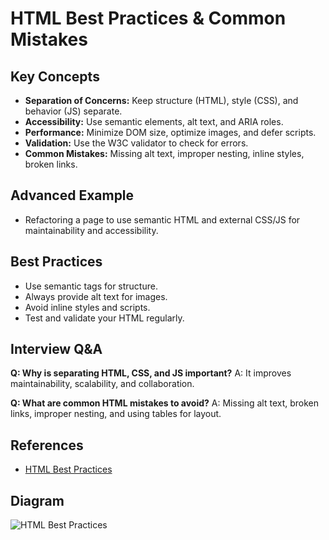 # HTML Best Practices & Common Mistakes

## Key Concepts
- **Separation of Concerns:** Keep structure (HTML), style (CSS), and behavior (JS) separate.
- **Accessibility:** Use semantic elements, alt text, and ARIA roles.
- **Performance:** Minimize DOM size, optimize images, and defer scripts.
- **Validation:** Use the W3C validator to check for errors.
- **Common Mistakes:** Missing alt text, improper nesting, inline styles, broken links.

## Advanced Example
- Refactoring a page to use semantic HTML and external CSS/JS for maintainability and accessibility.

## Best Practices
- Use semantic tags for structure.
- Always provide alt text for images.
- Avoid inline styles and scripts.
- Test and validate your HTML regularly.

## Interview Q&A
**Q: Why is separating HTML, CSS, and JS important?**
A: It improves maintainability, scalability, and collaboration.

**Q: What are common HTML mistakes to avoid?**
A: Missing alt text, broken links, improper nesting, and using tables for layout.

## References
- [HTML Best Practices](https://developer.mozilla.org/en-US/docs/Learn/HTML/Introduction_to_HTML/Advanced_HTML)

## Diagram
![HTML Best Practices](https://developer.mozilla.org/en-US/docs/Learn/HTML/Introduction_to_HTML/Advanced_HTML/html-best-practices.png)
